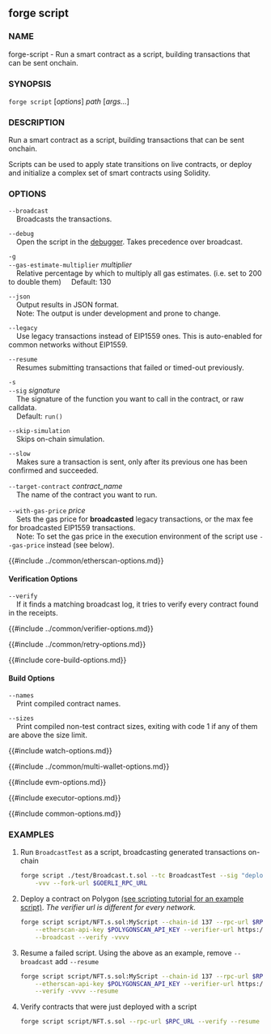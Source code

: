 ## forge script

### NAME

forge-script - Run a smart contract as a script, building transactions that can be sent onchain.

### SYNOPSIS

``forge script`` [*options*] *path* [*args...*]

### DESCRIPTION


Run a smart contract as a script, building transactions that can be sent onchain.

Scripts can be used to apply state transitions on live contracts, or deploy and initialize a complex set of smart contracts using Solidity.

### OPTIONS

`--broadcast`  
&nbsp;&nbsp;&nbsp;&nbsp;Broadcasts the transactions.

`--debug`  
&nbsp;&nbsp;&nbsp;&nbsp;Open the script in the [debugger][debugger]. Takes precedence over broadcast.

`-g`  
`--gas-estimate-multiplier` *multiplier*  
&nbsp;&nbsp;&nbsp;&nbsp;Relative percentage by which to multiply all gas estimates. (i.e. set to 200 to double them)
&nbsp;&nbsp;&nbsp;&nbsp;Default: 130

`--json`  
&nbsp;&nbsp;&nbsp;&nbsp;Output results in JSON format.  
&nbsp;&nbsp;&nbsp;&nbsp;Note: The output is under development and prone to change.

`--legacy`  
&nbsp;&nbsp;&nbsp;&nbsp;Use legacy transactions instead of EIP1559 ones. This is auto-enabled for common networks without EIP1559.

`--resume`  
&nbsp;&nbsp;&nbsp;&nbsp;Resumes submitting transactions that failed or timed-out previously.

`-s`  
`--sig` *signature*  
&nbsp;&nbsp;&nbsp;&nbsp;The signature of the function you want to call in the contract, or raw calldata.  
&nbsp;&nbsp;&nbsp;&nbsp;Default: `run()`  

`--skip-simulation`  
&nbsp;&nbsp;&nbsp;&nbsp;Skips on-chain simulation.

`--slow`  
&nbsp;&nbsp;&nbsp;&nbsp;Makes sure a transaction is sent, only after its previous one has been confirmed and succeeded.

`--target-contract` *contract_name*  
&nbsp;&nbsp;&nbsp;&nbsp;The name of the contract you want to run.

`--with-gas-price` *price*  
&nbsp;&nbsp;&nbsp;&nbsp;Sets the gas price for **broadcasted** legacy transactions, or the max fee for broadcasted EIP1559 transactions.  
&nbsp;&nbsp;&nbsp;&nbsp;Note: To set the gas price in the execution environment of the script use `--gas-price` instead (see below).

{{#include ../common/etherscan-options.md}}

#### Verification Options

`--verify`  
&nbsp;&nbsp;&nbsp;&nbsp;If it finds a matching broadcast log, it tries to verify every contract found in the receipts.

{{#include ../common/verifier-options.md}}

{{#include ../common/retry-options.md}}

{{#include core-build-options.md}}

#### Build Options

`--names`  
&nbsp;&nbsp;&nbsp;&nbsp;Print compiled contract names.

`--sizes`  
&nbsp;&nbsp;&nbsp;&nbsp;Print compiled non-test contract sizes, exiting with code 1 if any of them are above the size limit.

{{#include watch-options.md}}

{{#include ../common/multi-wallet-options.md}}

{{#include evm-options.md}}

{{#include executor-options.md}}

{{#include common-options.md}}

### EXAMPLES

1. Run `BroadcastTest` as a script, broadcasting generated transactions on-chain
    ```sh
    forge script ./test/Broadcast.t.sol --tc BroadcastTest --sig "deploy()" \
        -vvv --fork-url $GOERLI_RPC_URL
    ```

2. Deploy a contract on Polygon [(see scripting tutorial for an example script)](../../tutorials/solidity-scripting.md). *The verifier url is different for every network.*
    ```sh
    forge script script/NFT.s.sol:MyScript --chain-id 137 --rpc-url $RPC_URL \
        --etherscan-api-key $POLYGONSCAN_API_KEY --verifier-url https://api.polygonscan.com/api \
        --broadcast --verify -vvvv
    ```

3. Resume a failed script. Using the above as an example, remove `--broadcast` add `--resume`
    ```sh
    forge script script/NFT.s.sol:MyScript --chain-id 137 --rpc-url $RPC_URL \
        --etherscan-api-key $POLYGONSCAN_API_KEY --verifier-url https://api.polygonscan.com/api \
        --verify -vvvv --resume
    ```

4. Verify contracts that were just deployed with a script
    ```sh
    forge script script/NFT.s.sol --rpc-url $RPC_URL --verify --resume
    ```

[debugger]: ../../forge/debugger.md
